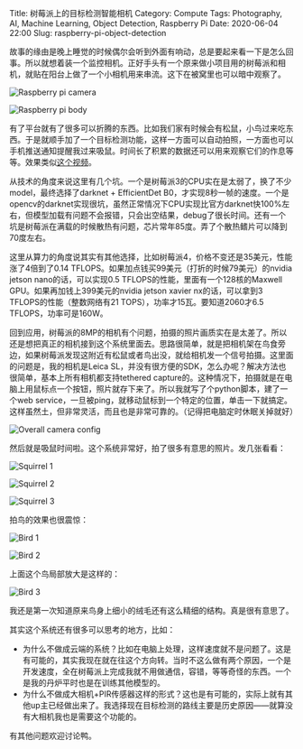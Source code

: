 Title: 树莓派上的目标检测智能相机
Category: Compute
Tags: Photography, AI, Machine Learning, Object Detection, Raspberry Pi
Date: 2020-06-04 22:00
Slug: raspberry-pi-object-detection

故事的缘由是晚上睡觉的时候偶尔会听到外面有响动，总是要起来看一下是怎么回事。所以就想着装一个监控相机。正好手头有一个原来做小项目用的树莓派和相机，就贴在阳台上做了一个小相机用来串流。这下在被窝里也可以暗中观察了。

![Raspberry pi camera](/images/rpi-od-gears-3.jpg)

![Raspberry pi body](/images/rpi-od-gears-2.jpg)

有了平台就有了很多可以折腾的东西。比如我们家有时候会有松鼠，小鸟过来吃东西。于是就顺手加了一个目标检测功能，这样一方面可以自动拍照，一方面也可以手机推送通知提醒我过来吸鼠。时间长了积累的数据还可以用来观察它们的作息等等。效果类似[这个视频](https://www.bilibili.com/video/BV1Af4y1m7hR/)。

从技术的角度来说这里有几个坑。一个是树莓派3的CPU实在是太弱了，换了不少model，最终选择了darknet + EfficientDet B0，才实现8秒一帧的速度。一个是opencv的darknet实现很坑，虽然正常情况下CPU实现比官方darknet快100%左右，但模型加载有问题不会报错，只会出空结果，debug了很长时间。还有一个坑是树莓派在满载的时候散热有问题，芯片常年85度。弄了个散热鳍片可以降到70度左右。

这里从算力的角度说其实有其他选择，比如树莓派4，价格不变还是35美元，性能涨了4倍到了0.14 TFLOPS。如果加点钱买99美元（打折的时候79美元）的nvidia jetson nano的话，可以实现0.5 TFLOPS的性能，里面有一个128核的Maxwell GPU。如果再加钱上399美元的nvidia jetson xavier nx的话，可以拿到3 TFLOPS的性能（整数网络有21 TOPS），功率才15瓦。要知道2060才6.5 TFLOPS，功率可是160W。

回到应用，树莓派的8MP的相机有个问题，拍摄的照片画质实在是太差了。所以还是想把真正的相机接到这个系统里面去。思路很简单，就是把相机架在鸟食旁边，如果树莓派发现这附近有松鼠或者鸟出没，就给相机发一个信号拍摄。这里面的问题是，我的相机是Leica SL，并没有很方便的SDK，怎么办呢？解决方法也很简单，基本上所有相机都支持tethered capture的。这种情况下，拍摄就是在电脑上用鼠标点一个按钮，照片就存下来了。所以我就写了个python脚本，建了一个web service，一旦被ping，就移动鼠标到一个特定的位置，单击一下就搞定。这样虽然土，但非常灵活，而且也是非常可靠的。（记得把电脑定时休眠关掉就好）

![Overall camera config](/images/rpi-od-gears-1.jpg)

然后就是吸鼠时间啦。这个系统非常好，拍了很多有意思的照片。发几张看看：

![Squirrel 1](/images/rpi-od-squirrel-2.jpg)

![Squirrel 2](/images/rpi-od-squirrel-1.jpg)

![Squirrel 3](/images/rpi-od-squirrel-3.jpg)

拍鸟的效果也很震惊：

![Bird 1](/images/rpi-od-bird-1.jpg)

![Bird 2](/images/rpi-od-bird-2.jpg)

上面这个鸟局部放大是这样的：

![Bird 3](/images/rpi-od-bird-3.jpg)

我还是第一次知道原来鸟身上细小的绒毛还有这么精细的结构。真是很有意思了。

其实这个系统还有很多可以思考的地方，比如：

* 为什么不做成云端的系统？比如在电脑上处理，这样速度就不是问题了。这是有可能的，其实我现在就在往这个方向转。当时不这么做有两个原因，一个是开发速度，全在树莓派上完成我就不用做通信，容错，等等奇怪的东西。一个是我的丹炉平时也是在训练其他模型的。
* 为什么不做成大相机+PIR传感器这样的形式？这也是有可能的，实际上就有其他up主已经做出来了。我选择现在目标检测的路线主要是历史原因——就算没有大相机我也是需要这个功能的。

有其他问题欢迎讨论鸭。
